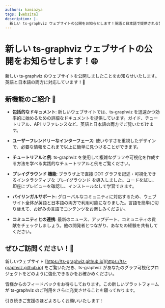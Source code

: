 ```yaml
---
authors: kamiazya
tags: [website]
description: |-
  新しい ts-graphviz ウェブサイトの公開をお知らせします！英語と日本語で提供される包括的なドキュメント、チュートリアル、新しいインタラクティブなプレイグラウンドを活用して、ts-graphviz でグラフ可視化プロジェクトを強化しましょう。
---
```

# 新しい ts-graphviz ウェブサイトの公開をお知らせします！🌐

新しい ts-graphviz のウェブサイトを公開しましたことをお知らせいたします。英語と日本語の両方に対応しています！🚀

<!-- truncate -->

## 新機能のご紹介 🎉

- **包括的なドキュメント**: 新しいウェブサイトでは、ts-graphviz を迅速かつ効率的に始めるための詳細なドキュメントを提供しています。ガイド、チュートリアル、API リファレンスなど、英語と日本語の両方でご覧いただけます。

- **ユーザーフレンドリーなインターフェース**: 使いやすさを重視したデザインで、必要な情報をこれまで以上に簡単に見つけることができます。

- **チュートリアルと例**: ts-graphviz を使用して複雑なグラフや可視化を作成する方法を学べる実践的なチュートリアルと例をご覧ください。

- **プレイグラウンド 機能**: ブラウザ上で直接 DOT グラフを記述・可視化できるインタラクティブな プレイグラウンド を導入しました。コードを試し、即座にプレビューを確認し、インストールなしで学習できます。

- **バイリンガルサポート**: グローバルなコミュニティに対応するため、ウェブサイト全体が英語と日本語の両方で利用可能になりました。言語を簡単に切り替えて、お好みの言語でコンテンツをお楽しみください。

- **コミュニティとの連携**: 最新のニュース、アップデート、コミュニティの貢献をチェックしましょう。他の開発者とつながり、あなたの経験を共有してください。

## ぜひご訪問ください！🌟

新しいウェブサイト [https://ts-graphviz.github.io](https://ts-graphviz.github.io) をご覧いただき、ts-graphviz があなたのグラフ可視化プロジェクトをどのように強化できるかをお確かめください。

皆様からのフィードバックをお待ちしております。この新しいプラットフォームが ts-graphviz のご利用をさらに充実させることを願っております。

引き続きご支援のほどよろしくお願いいたします！

